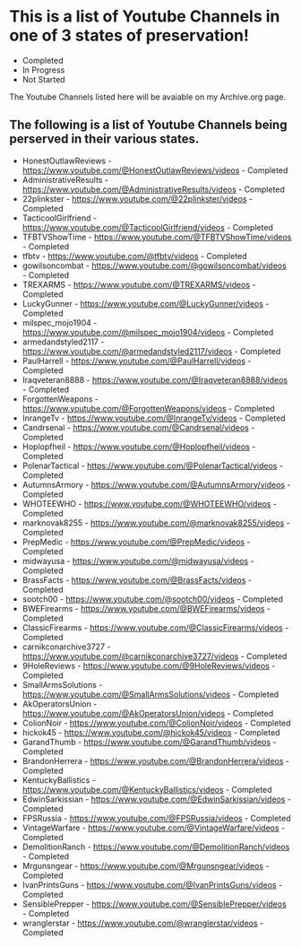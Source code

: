 # This is a list of Youtube Channels in one of 3 states of preservation!
- Completed
- In Progress
- Not Started

The Youtube Channels listed here will be avaiable on my Archive.org page.

## The following is a list of Youtube Channels being perserved in their various states.
- HonestOutlawReviews - https://www.youtube.com/@HonestOutlawReviews/videos - Completed
- AdministrativeResults - https://www.youtube.com/@AdministrativeResults/videos - Completed
- 22plinkster - https://www.youtube.com/@22plinkster/videos - Completed
- TacticoolGirlfriend - https://www.youtube.com/@TacticoolGirlfriend/videos - Completed
- TFBTVShowTime - https://www.youtube.com/@TFBTVShowTime/videos - Completed
- tfbtv - https://www.youtube.com/@tfbtv/videos - Completed
- gowilsoncombat - https://www.youtube.com/@gowilsoncombat/videos - Completed
- TREXARMS - https://www.youtube.com/@TREXARMS/videos - Completed
- LuckyGunner - https://www.youtube.com/@LuckyGunner/videos - Completed
- milspec_mojo1904 - https://www.youtube.com/@milspec_mojo1904/videos - Completed
- armedandstyled2117 - https://www.youtube.com/@armedandstyled2117/videos - Completed
- PaulHarrell - https://www.youtube.com/@PaulHarrell/videos - Completed
- Iraqveteran8888 - https://www.youtube.com/@Iraqveteran8888/videos - Completed
- ForgottenWeapons - https://www.youtube.com/@ForgottenWeapons/videos - Completed
- InrangeTv - https://www.youtube.com/@InrangeTv/videos - Completed
- Candrsenal - https://www.youtube.com/@Candrsenal/videos - Completed
- Hoplopfheil - https://www.youtube.com/@Hoplopfheil/videos - Completed
- PolenarTactical - https://www.youtube.com/@PolenarTactical/videos - Completed
- AutumnsArmory - https://www.youtube.com/@AutumnsArmory/videos - Completed
- WHOTEEWHO - https://www.youtube.com/@WHOTEEWHO/videos - Completed
- marknovak8255 - https://www.youtube.com/@marknovak8255/videos - Completed
- PrepMedic - https://www.youtube.com/@PrepMedic/videos - Completed
- midwayusa - https://www.youtube.com/@midwayusa/videos - Completed
- BrassFacts - https://www.youtube.com/@BrassFacts/videos - Completed
- sootch00 - https://www.youtube.com/@sootch00/videos - Completed
- BWEFirearms - https://www.youtube.com/@BWEFirearms/videos - Completed
- ClassicFirearms - https://www.youtube.com/@ClassicFirearms/videos - Completed
- carnikconarchive3727 - https://www.youtube.com/@carnikconarchive3727/videos - Completed
- 9HoleReviews - https://www.youtube.com/@9HoleReviews/videos - Completed
- SmallArmsSolutions - https://www.youtube.com/@SmallArmsSolutions/videos - Completed
- AkOperatorsUnion - https://www.youtube.com/@AkOperatorsUnion/videos - Completed
- ColionNoir - https://www.youtube.com/@ColionNoir/videos - Completed
- hickok45 - https://www.youtube.com/@hickok45/videos - Completed
- GarandThumb - https://www.youtube.com/@GarandThumb/videos - Completed
- BrandonHerrera - https://www.youtube.com/@BrandonHerrera/videos - Completed
- KentuckyBallistics - https://www.youtube.com/@KentuckyBallistics/videos - Completed
- EdwinSarkissian - https://www.youtube.com/@EdwinSarkissian/videos - Completed
- FPSRussia - https://www.youtube.com/@FPSRussia/videos - Completed
- VintageWarfare - https://www.youtube.com/@VintageWarfare/videos - Completed
- DemolitionRanch - https://www.youtube.com/@DemolitionRanch/videos - Completed
- Mrgunsngear - https://www.youtube.com/@Mrgunsngear/videos - Completed
- IvanPrintsGuns - https://www.youtube.com/@IvanPrintsGuns/videos - Completed
- SensiblePrepper - https://www.youtube.com/@SensiblePrepper/videos - Completed
- wranglerstar - https://www.youtube.com/@wranglerstar/videos - Completed
